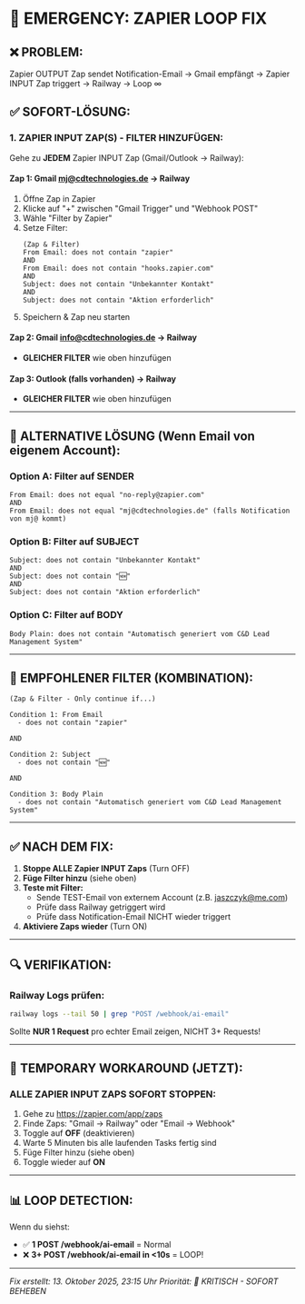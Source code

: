 # 🚨 EMERGENCY: ZAPIER LOOP FIX

## ❌ PROBLEM:
Zapier OUTPUT Zap sendet Notification-Email → Gmail empfängt → Zapier INPUT Zap triggert → Railway → Loop ∞

## ✅ SOFORT-LÖSUNG:

### **1. ZAPIER INPUT ZAP(S) - FILTER HINZUFÜGEN:**

Gehe zu **JEDEM** Zapier INPUT Zap (Gmail/Outlook → Railway):

#### **Zap 1: Gmail mj@cdtechnologies.de → Railway**
1. Öffne Zap in Zapier
2. Klicke auf "+" zwischen "Gmail Trigger" und "Webhook POST"
3. Wähle "Filter by Zapier"
4. Setze Filter:
   ```
   (Zap & Filter)
   From Email: does not contain "zapier"
   AND
   From Email: does not contain "hooks.zapier.com"
   AND
   Subject: does not contain "Unbekannter Kontakt"
   AND
   Subject: does not contain "Aktion erforderlich"
   ```
5. Speichern & Zap neu starten

#### **Zap 2: Gmail info@cdtechnologies.de → Railway**
- **GLEICHER FILTER** wie oben hinzufügen

#### **Zap 3: Outlook (falls vorhanden) → Railway**
- **GLEICHER FILTER** wie oben hinzufügen

---

## 🔧 **ALTERNATIVE LÖSUNG (Wenn Email von eigenem Account):**

### **Option A: Filter auf SENDER**
```
From Email: does not equal "no-reply@zapier.com"
AND
From Email: does not equal "mj@cdtechnologies.de" (falls Notification von mj@ kommt)
```

### **Option B: Filter auf SUBJECT**
```
Subject: does not contain "Unbekannter Kontakt"
AND
Subject: does not contain "🆕"
AND
Subject: does not contain "Aktion erforderlich"
```

### **Option C: Filter auf BODY**
```
Body Plain: does not contain "Automatisch generiert vom C&D Lead Management System"
```

---

## 🎯 **EMPFOHLENER FILTER (KOMBINATION):**

```
(Zap & Filter - Only continue if...)

Condition 1: From Email
  - does not contain "zapier"

AND

Condition 2: Subject
  - does not contain "🆕"

AND

Condition 3: Body Plain
  - does not contain "Automatisch generiert vom C&D Lead Management System"
```

---

## ✅ **NACH DEM FIX:**

1. **Stoppe ALLE Zapier INPUT Zaps** (Turn OFF)
2. **Füge Filter hinzu** (siehe oben)
3. **Teste mit Filter:**
   - Sende TEST-Email von externem Account (z.B. jaszczyk@me.com)
   - Prüfe dass Railway getriggert wird
   - Prüfe dass Notification-Email NICHT wieder triggert
4. **Aktiviere Zaps wieder** (Turn ON)

---

## 🔍 **VERIFIKATION:**

### **Railway Logs prüfen:**
```bash
railway logs --tail 50 | grep "POST /webhook/ai-email"
```

Sollte **NUR 1 Request** pro echter Email zeigen, NICHT 3+ Requests!

---

## 🚨 **TEMPORARY WORKAROUND (JETZT):**

### **ALLE ZAPIER INPUT ZAPS SOFORT STOPPEN:**

1. Gehe zu https://zapier.com/app/zaps
2. Finde Zaps: "Gmail → Railway" oder "Email → Webhook"
3. Toggle auf **OFF** (deaktivieren)
4. Warte 5 Minuten bis alle laufenden Tasks fertig sind
5. Füge Filter hinzu (siehe oben)
6. Toggle wieder auf **ON**

---

## 📊 **LOOP DETECTION:**

Wenn du siehst:
- ✅ **1 POST /webhook/ai-email** = Normal
- ❌ **3+ POST /webhook/ai-email in <10s** = LOOP!

---

*Fix erstellt: 13. Oktober 2025, 23:15 Uhr*
*Priorität: 🚨 KRITISCH - SOFORT BEHEBEN*
